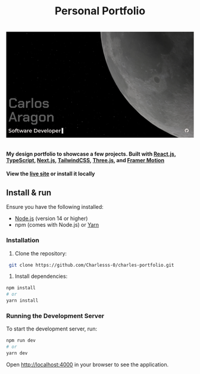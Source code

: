<h1 align="center">Personal Portfolio<h1>

[![Site Preview](/public/images/site-preview.png)](https://carlosaragondev.vercel.app)

#### My design portfolio to showcase a few projects. Built with [React.js](https://react.dev/), [TypeScript](https://www.typescriptlang.org/), [Next.js](https://nextjs.org/), [TailwindCSS](https://tailwindcss.com/), [Three.js](https://threejs.org/), and [Framer Motion](https://www.framer.com/motion/)

#### View the [live site](https://carlosaragondev.vercel.app) or install it locally

## Install & run

Ensure you have the following installed:

- [Node.js](https://nodejs.org/en/download/) (version 14 or higher)
- npm (comes with Node.js) or [Yarn](https://yarnpkg.com/)

### Installation

1. Clone the repository:

```sh
 git clone https://github.com/Charlesss-0/charles-portfolio.git
```

1. Install dependencies:

```sh
npm install
# or
yarn install
```

### Running the Development Server

To start the development server, run:

```sh
npm run dev
# or
yarn dev
```

Open [http://localhost:4000](http://localhost:4000) in your browser to see the application.
